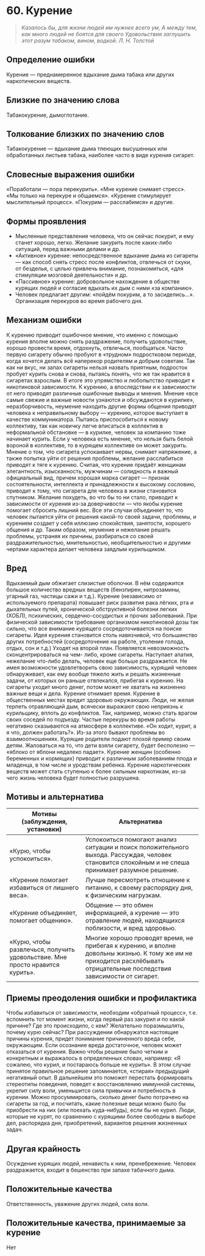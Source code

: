 # 60. Курение

>*Казалось бы, для жизни людей им нужнее всего ум, 
А между тем, как много людей не боятся для своего 
Удовольствия заглушить этот разум табаком, вином, водкой. 
Л. Н. Толстой*

## Определение ошибки
Курение — преднамеренное вдыхание дыма табака или других наркотических веществ.

## Близкие по значению слова
Табакокурение, дымоглотание.
## Толкование близких по значению слов
Табакокурение — вдыхание дыма тлеющих высушенных или обработанных листьев табака, наиболее часто в виде курения сигарет.

## Словесные выражения ошибки
«Поработали — пора перекурить».
«Мне курение снимает стресс».
«Мы только на перекуре и общаемся».
«Курение стимулирует мыслительный процесс».
«Покурим — расслабимся» и другие.

## Формы проявления
* Мысленные представления человека, что он сейчас покурит, и ему станет хорошо, легко. Желание закурить после каких-либо ситуаций, перед важными делами и др.
* «Активное» курение: непосредственное вдыхание дыма из сигареты — как способ снять стресс после конфликтов, отвлечься от скуки, от безделья, с целью привлечь внимание, познакомиться, «для стимуляции мозговой деятельности» и др.
* «Пассивное» курение: добровольное нахождение в обществе курящих людей и согласие вдыхать их дым с ними «за компанию».
* Человек предлагает другим: «пойдём покурим, а то засиделись...». Организация перекуров во время рабочего дня.

## Механизм ошибки
К курению приводит ошибочное мнение, что именно с помощью курения вполне можно снять раздражение, получить удовольствие, хорошо провести время, отдохнуть, отвлечься, пообщаться.
Часто первую сигарету обычно пробуют в «трудном» подростковом периоде, когда хочется делать всё наперекор родителям и добрым советам. Так как ни вкус, ни запах сигареты нельзя назвать приятным, подросток пробует курить снова и снова, пытаясь понять, что же так нравится в сигаретах взрослым. В итоге это упрямство и любопытство приводит к никотиновой зависимости.
К курению, а впоследствии и к зависимости от него приводят различные ошибочные выводы и мнения.
Мнение «все самые свежие и важные новости узнаются и обсуждаются в курилке», неразборчивость, неумение находить другие формы общения приводят человека к неправильному выбору — курению, которое выступает в качестве коммуникатора.
Пытаясь приспособиться к новому коллективу, так как новичку легче вписаться в коллектив в неформальной обстановке — в курилке, человек за компанию тоже начинает курить.
Если у человека есть мнение, что нельзя быть белой вороной в коллективе, то в курящем коллективе он может закурить. Мнение о том, что сигарета успокаивает нервы, снимает напряжение, а также попытка уйти от решения проблемы, желание расслабиться приводят к тяге к курению.
Считая, что курение придаёт женщинам элегантность, изысканность, мужчинам — солидность и важный официальный вид, причем хорошая марка сигарет — признак состоятельности, интеллекта и принадлежности к высокому сословию, приводит к тому, что сигарета для человека в жизни становится спутником.
Желание похудеть, во что бы то ни стало, приводит к зависимости от курения из-за доверчивости — что якобы курение помогает сбросить лишний вес.
Все эти случаи объединяет то, что человек пытается уйти от решения какой-то своей задачи, проблемы, и курением создает у себя иллюзию спокойствия, занятости, хорошего общения и др.
Таким образом, неумение и нежелание решать проблемы, устраняя их причины, разбираться со своей раздражительностью, мнительностью, необщительностью и другими чертами характера делает человека заядлым курильщиком.

## Вред
Вдыхаемый дым обжигает слизистые оболочки. В нём содержится большое количество вредных веществ (бензпирен, нитрозамины, угарный газ, частицы сажи и т.д.). Курение (независимо от используемого препарата) повышает риск развития рака лёгких, рта и дыхательных путей, хронической обструктивной болезни легких (ХОБЛ), психических, сердечно-сосудистых и прочих заболеваний.
При физической зависимости требование организмом никотиновой дозы так сильно, что все внимание курящего сосредоточивается на поиске сигареты. Идея курения становится столь навязчивой, что большинство других потребностей (сосредоточение на работе, утоление голода, отдых, сон и т.д.) Уходят на второй план. Появляется невозможность сконцентрироваться на чем- либо, кроме сигареты. Наступает апатия, нежелание что-либо делать, человек еще больше раздражается.
Не имея возможности удовлетворить свою зависимость, курящий человек обнаруживает, как ему вообще тяжело жить и решать жизненные задачи, от которых он раньше отвлекался, прибегая к курению.
На сигареты уходит много денег, потом может не хватать на жизненно важные вещи и дела.
Курение отнимает время.
Курение в общественных местах вредит здоровью окружающих. Люди, не желая терпеть отравляющий дым, всячески выражают свою неприязнь к курильщику, вплоть до конфликтов. Так, например, можно стать врагом своих соседей по подъезду.
Частые перекуры во время работы негативно сказываются на атмосфере в коллективе. «Он ходит, курит, а я что, должен работать?». Из-за этого бывают проблемы во взаимоотношениях.
Курящие родители подают плохой пример своим детям. Жаловаться на то, что дети взяли сигарету, будет бесполезно — «яблоко от яблони недалеко падает».
Курение женщин (особенно беременных и кормящих) приводит к различным заболеваниям плода и младенца, в том числе и уродствам ребенка.
Курение наркотических веществ может стать ступенью к более сильным наркотикам, из-за чего жизнь человека будет полностью разрушена.

## Мотивы и альтернатива
Мотивы (заблуждения, установки) | Альтернатива
---|---
«Курю, чтобы успокоиться».	| Успокоиться помогают анализ ситуации и поиск положительного выхода. Рассуждая, человек становится спокойным и не спеша принимает разумное решение.
«Курение помогает избавиться от лишнего веса».	| Лучше пересмотреть отношение к питанию, к своему распорядку дня, к физическим нагрузкам.
«Курение объединяет, помогает общению».	| Общение — это обмен информацией, а курение — это отравление людей, находящихся поблизости, и вред здоровью.
«Курю, чтобы развлечься, получить удовольствие. Мне просто нравится курить».	|Многие хорошо проводят время, не прибегая к курению, и вполне довольны жизнью. К тому же им не приходится расхлёбывать отрицательные последствия зависимости от сигарет.

## Приемы преодоления ошибки и профилактика
Чтобы избавиться от зависимости, необходим «обратный процесс», т.е. вспомнить тот момент жизни, когда первый раз закурил и по какой причине? Где это происходило, с кем? Желательно поразмышлять, почему курю сейчас? При рассуждении обнаружатся настоящие причины курения, придет понимание причиненного вреда себе, окружающим. Если осознание вреда достаточное, человек может отказаться от курения.
Важно чтобы решение было четким и конкретным и выражалось в определенных словах, например: «Я сожалею, что курил, и постараюсь больше не курить». В этом случае принятое правильное решение запоминается, «стирая» предыдущий негативный опыт. В дальнейшем это поможет перестать формировать стереотипы поведения, поведет к восстановлению иммунной системы, укрепит силу воли, уменьшится сила привычки и потребность в курении.
Можно просуммировать, сколько денег было потрачено на сигареты за год, и посчитать, какие полезные вещи можно было бы приобрести на них (или поехать куда-нибудь), если бы не курил.
Люди, которые не курят, по сравнению с курящими более свободны в выборе дел, распорядка дня, приобретений, вариантов решения жизненных задач.

## Другая крайность
Осуждение курящих людей, ненависть к ним, пренебрежение. Человек раздражается, входит в бешенство при запахе табачного дыма.

## Положительные качества
Ответственность, уважение других людей, сила воли.

## Положительные качества, принимаемые за курение
Нет 
